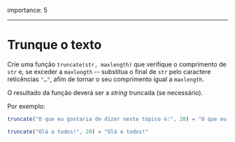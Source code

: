 importance: 5

---

# Trunque o texto

Crie uma função `truncate(str, maxlength)` que verifique o comprimento de `str` e, se exceder a `maxlength` -- substitua o final de `str` pelo caractere reticências `"…"`, afim de tornar o seu comprimento igual a `maxlength`.

O resultado da função deverá ser a *string* truncada (se necessário).

Por exemplo:

```js
truncate("O que eu gostaria de dizer neste tópico é:", 20) = "O que eu gostaria d…"

truncate("Olá a todos!", 20) = "Olá a todos!"
```
